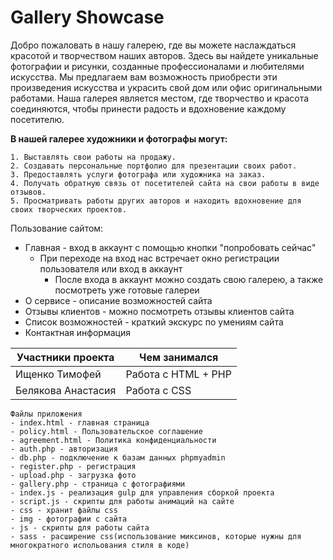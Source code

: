 # **Gallery Showcase**

Добро пожаловать в нашу галерею, где вы можете наслаждаться красотой и творчеством наших авторов. Здесь вы найдете уникальные фотографии и рисунки, созданные профессионалами и любителями искусства. Мы предлагаем вам возможность приобрести эти произведения искусства и украсить свой дом или офис оригинальными работами. Наша галерея является местом, где творчество и красота соединяются, чтобы принести радость и вдохновение каждому посетителю.

**В нашей галерее художники и фотографы могут:**
```
1. Выставлять свои работы на продажу.
2. Создавать персональные портфолио для презентации своих работ.
3. Предоставлять услуги фотографа или художника на заказ.
4. Получать обратную связь от посетителей сайта на свои работы в виде отзывов.
5. Просматривать работы других авторов и находить вдохновение для своих творческих проектов.
```

Пользование сайтом:
- Главная - вход в аккаунт с помощью кнопки "попробовать сейчас"
  - При переходе на вход нас встречает окно регистрации пользователя или вход в аккаунт
    - После входа в аккаунт можно создать свою галерею, а также посмотреть уже готовые галереи
- О сервисе - описание возможностей сайта
- Отзывы клиентов - можно посмотреть отзывы клиентов сайта
- Список возможностей - краткий экскурс по умениям сайта
- Контактная информация 

|Участники проекта |Чем занимался|
|------------------|-------------|
|Ищенко Тимофей    |Работа с HTML +  PHP|
|Белякова Анастасия|Работа с CSS        |

```
Файлы приложения
- index.html - главная страница
- policy.html - Пользовательское соглашение
- agreement.html - Политика конфиденциальности
- auth.php - авторизация
- db.php - подключение к базам данных phpmyadmin
- register.php - регистрация
- upload.php - загрузка фото
- gallery.php - страница с фотографиями
- index.js - реализация gulp для управления сборкой проекта
- script.js - скрипты для работы анимаций на сайте
- css - хранит файлы css
- img - фотографии с сайта
- js - скрипты для работы сайта
- sass - расширение css(использование миксинов, которые нужны для многократного испольования стиля в коде)
```
